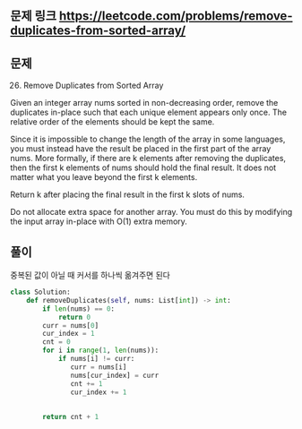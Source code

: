 ## 문제 링크 https://leetcode.com/problems/remove-duplicates-from-sorted-array/

## 문제
26. Remove Duplicates from Sorted Array

Given an integer array nums sorted in non-decreasing order, remove the duplicates in-place such that each unique element appears only once. The relative order of the elements should be kept the same.

Since it is impossible to change the length of the array in some languages, you must instead have the result be placed in the first part of the array nums. More formally, if there are k elements after removing the duplicates, then the first k elements of nums should hold the final result. It does not matter what you leave beyond the first k elements.

Return k after placing the final result in the first k slots of nums.

Do not allocate extra space for another array. You must do this by modifying the input array in-place with O(1) extra memory.


## 풀이
중복된 값이 아닐 때 커서를 하나씩 옮겨주면 된다
```python
class Solution:
    def removeDuplicates(self, nums: List[int]) -> int:
        if len(nums) == 0:
            return 0
        curr = nums[0]
        cur_index = 1
        cnt = 0
        for i in range(1, len(nums)):
            if nums[i] != curr:
               curr = nums[i]
               nums[cur_index] = curr
               cnt += 1
               cur_index += 1
        
                
        return cnt + 1
```
